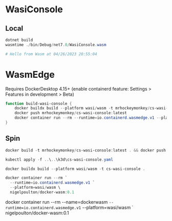 # WasiConsole

## Local 

```powershell
dotnet build
wasmtime ./bin/Debug/net7.0/WasiConsole.wasm

# Hello from Wasm at 04/26/2023 20:55:04
```

# WasmEdge

Requires DockerDesktop 4.15+ (enable containerd feature: Settings > Features in development > Beta)

```powershell
function build-wasi-console {
    docker buildx build --platform wasi/wasm -t mrhockeymonkey/cs-wasi-console:latest . 
    docker push mrhockeymonkey/cs-wasi-console:latest
    docker container run --rm --runtime=io.containerd.wasmedge.v1 --platform=wasi/wasm mrhockeymonkey/cs-wasi-console:latest
}

```


## Spin

```powershell
docker build -t mrhockeymonkey/cs-wasi-console:latest . && docker push mrhockeymonkey/cs-wasi-console:latest

kubectl apply -f ..\..\k3d\cs-wasi-console.yaml  

docker buildx build --platform wasi/wasm -t cs-wasi-console .

docker container run --rm `
  --runtime=io.containerd.wasmedge.v1 `
  --platform=wasi/wasm \
  nigelpoulton/docker-wasm:0.1
```


docker container run --rm --name=dockerwasm `
  --runtime=io.containerd.wasmedge.v1 `
  --platform=wasi/wasm `
  nigelpoulton/docker-wasm:0.1